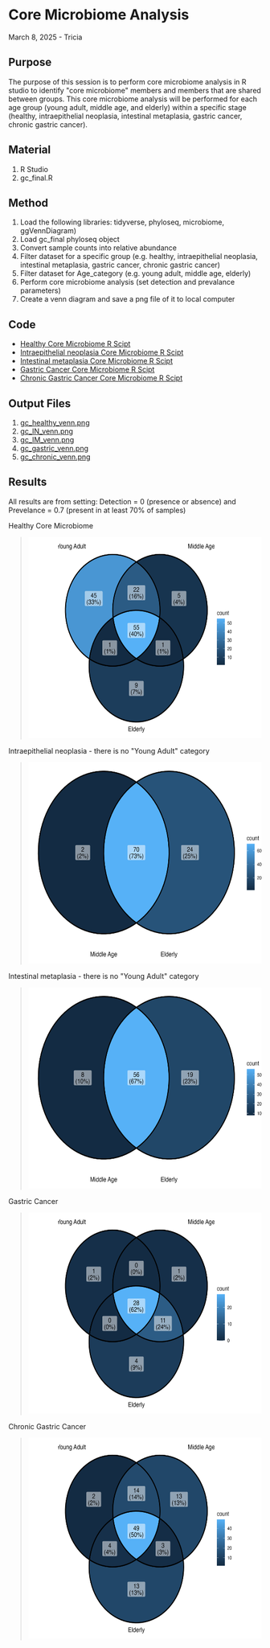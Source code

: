 # Core Microbiome Analysis

March 8, 2025 - Tricia

## Purpose
The purpose of this session is to perform core microbiome analysis in R studio to identify "core microbiome" members and members that are shared between groups. This core microbiome analysis will be performed for each age group (young adult, middle age, and elderly) within a specific stage (healthy, intraepithelial neoplasia, intestinal metaplasia, gastric cancer, chronic gastric cancer).

## Material
1. R Studio
2. gc_final.R

## Method

1. Load the following libraries: tidyverse, phyloseq, microbiome, ggVennDiagram)
2. Load gc_final phyloseq object
3. Convert sample counts into relative abundance
4. Filter dataset for a specific group (e.g. healthy, intraepithelial neoplasia, intestinal metaplasia, gastric cancer, chronic gastric cancer)
5. Filter dataset for Age_category (e.g. young adult, middle age, elderly)
6. Perform core microbiome analysis (set detection and prevalance parameters)
7. Create a venn diagram and save a png file of it to local computer

## Code
- [Healthy Core Microbiome R Scipt](/Rscripts/Aim3/gc_healthy_core_microbiome.R)
- [Intraepithelial neoplasia Core Microbiome R Scipt](/Rscripts/Aim3/gc_IN_core_microbiome.R)
- [Intestinal metaplasia Core Microbiome R Scipt](/Rscripts/Aim3/gc_IM_core_microbiome.R)
- [Gastric Cancer Core Microbiome R Scipt](/Rscripts/Aim3/gc_gastric_core_microbiome.R)
- [Chronic Gastric Cancer Core Microbiome R Scipt](/Rscripts/Aim3/gc_chronic_core_microbiome.R)

## Output Files
1. [gc_healthy_venn.png](/Rscripts/Aim3/gc_healthy_venn.png)
2. [gc_IN_venn.png](/Rscripts/Aim3/gc_IN_venn.png)
3. [gc_IM_venn.png](/Rscripts/Aim3/gc_IM_venn.png)
4. [gc_gastric_venn.png](/Rscripts/Aim3/gc_gastric_venn.png)
5. [gc_chronic_venn.png](/Rscripts/Aim3/gc_chronic_venn.png)

## Results

All results are from setting: Detection = 0 (presence or absence) and Prevelance = 0.7 (present in at least 70% of samples)

Healthy Core Microbiome
> <img src="/Rscripts/Aim3/gc_healthy_venn.png" height="400"> 

Intraepithelial neoplasia - there is no "Young Adult" category
> <img src="/Rscripts/Aim3/gc_IN_venn.png" height="400"> 

Intestinal metaplasia - there is no "Young Adult" category
> <img src="/Rscripts/Aim3/gc_IM_venn.png" height="400"> 

Gastric Cancer
> <img src="/Rscripts/Aim3/gc_gastric_venn.png" height="400"> 

Chronic Gastric Cancer
> <img src="/Rscripts/Aim3/gc_chronic_venn.png" height="400"> 


